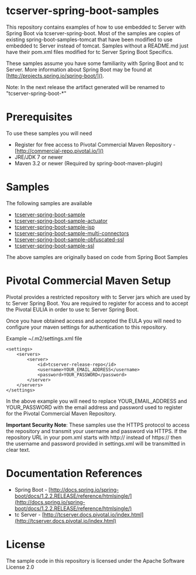# tcserver-spring-boot-samples

This repository contains examples of how to use embedded tc Server with Spring Boot via tcserver-spring-boot.  Most of the samples are copies of existing spring-boot-samples-tomcat that have been modified to use embedded tc Server instead of tomcat.  Samples without a README.md just have their pom.xml files modified for tc Server Spring Boot Specifics.

These samples assume you have some familiarity with Spring Boot and tc Server. More information about Spring Boot may be found at [http://projects.spring.io/spring-boot/]().

Note: In the next release the artifact generated will be renamed to "tcserver-spring-boot-\*"

Prerequisites
=============
To use these samples you will need

* Register for free access to Pivotal Commercial Maven Repository - [http://commercial-repo.pivotal.io/]()
* JRE/JDK 7 or newer
* Maven 3.2 or newer (Required by spring-boot-maven-plugin)

Samples
=======

The following samples are available

* [tcserver-spring-boot-sample](tcserver-spring-boot-sample)
* [tcserver-spring-boot-sample-actuator](tcserver-spring-boot-sample-actuator)
* [tcserver-spring-boot-sample-jsp](tcserver-spring-boot-sample-jsp)
* [tcserver-spring-boot-sample-multi-connectors](tcserver-spring-boot-sample-multi-connectors)
* [tcserver-spring-boot-sample-obfuscated-ssl](tcserver-spring-boot-sample-obfuscated-ssl)
* [tcserver-spring-boot-sample-ssl](tcserver-spring-boot-sample-ssl)

The above samples are originally based on code from Spring Boot Samples

Pivotal Commercial Maven Setup
============

Pivotal provides a restricted repository with tc Server jars which are used by tc Server Spring Boot. You are required to register for access and to accept the Pivotal EULIA in order to use tc Server Spring Boot.

Once you have obtained access and accepted the EULA you will need to configure your maven settings for authentication to this repository.

Example ~/.m2/settings.xml file

```
<settings>
	<servers>
		<server>
			<id>tcserver-release-repo</id>
			<username>YOUR_EMAIL_ADDRESS</username>
			<password>YOUR_PASSWORD</password>
		</server>
	</servers>
</settings>
```

In the above example you will need to replace YOUR\_EMAIL\_ADDRESS and YOUR\_PASSWORD with the email address and password used to register for the Pivotal Commercial Maven Repository.

**Important Security Note**: These samples use the HTTPS protocol to access the repository and transmit your username and password via HTTPS. If the repository URL in your pom.xml starts with http:// instead of https:// then the username and password provided in settings.xml will be transmitted in clear text.

Documentation References
==========

* Spring Boot - [http://docs.spring.io/spring-boot/docs/1.2.2.RELEASE/reference/htmlsingle/](http://docs.spring.io/spring-boot/docs/1.2.2.RELEASE/reference/htmlsingle/)
* tc Server -  [http://tcserver.docs.pivotal.io/index.html](http://tcserver.docs.pivotal.io/index.html)

License
=======
The sample code in this repository is licensed under the Apache Software License 2.0
